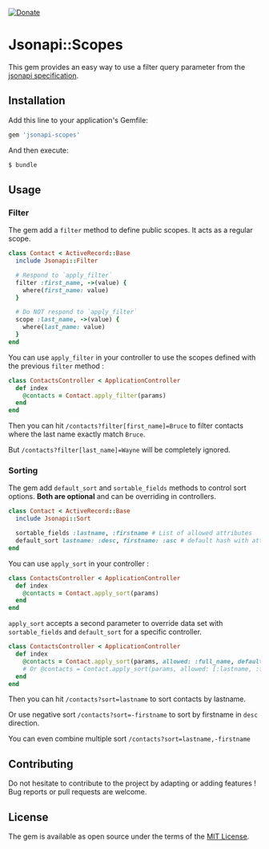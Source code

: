 [![Donate](https://img.shields.io/badge/Donate-PayPal-green.svg)](https://www.paypal.me/guillaumebriday)

# Jsonapi::Scopes
This gem provides an easy way to use a filter query parameter from the [jsonapi specification](https://jsonapi.org/recommendations/#filtering).

## Installation
Add this line to your application's Gemfile:

```ruby
gem 'jsonapi-scopes'
```

And then execute:
```bash
$ bundle
```

## Usage

### Filter
The gem add a `filter` method to define public scopes.
It acts as a regular scope.

```ruby
class Contact < ActiveRecord::Base
  include Jsonapi::Filter

  # Respond to `apply_filter`
  filter :first_name, ->(value) {
    where(first_name: value)
  }

  # Do NOT respond to `apply_filter`
  scope :last_name, ->(value) {
    where(last_name: value)
  }
end
```

You can use `apply_filter` in your controller to use the scopes defined with the previous `filter` method :

```ruby
class ContactsController < ApplicationController
  def index
    @contacts = Contact.apply_filter(params)
  end
end
```

Then you can hit `/contacts?filter[first_name]=Bruce` to filter contacts where the last name exactly match `Bruce`.

But `/contacts?filter[last_name]=Wayne` will be completely ignored.

### Sorting
The gem add `default_sort` and `sortable_fields` methods to control sort options. **Both are optional** and can be overriding in controllers.

```ruby
class Contact < ActiveRecord::Base
  include Jsonapi::Sort

  sortable_fields :lastname, :firstname # List of allowed attributes
  default_sort lastname: :desc, firstname: :asc # default hash with attributes and directions
end
```

You can use `apply_sort` in your controller :

```ruby
class ContactsController < ApplicationController
  def index
    @contacts = Contact.apply_sort(params)
  end
end
```

`apply_sort` accepts a second parameter to override data set with `sortable_fields` and `default_sort` for a specific controller.
```ruby
class ContactsController < ApplicationController
  def index
    @contacts = Contact.apply_sort(params, allowed: :full_name, default: { full_name: :desc })
    # Or @contacts = Contact.apply_sort(params, allowed: [:lastname, :full_name], default: { full_name: :desc })
  end
end
```

Then you can hit `/contacts?sort=lastname` to sort contacts by lastname.

Or use negative sort `/contacts?sort=-firstname` to sort by firstname in `desc` direction.

You can even combine multiple sort `/contacts?sort=lastname,-firstname`

## Contributing
Do not hesitate to contribute to the project by adapting or adding features ! Bug reports or pull requests are welcome.

## License
The gem is available as open source under the terms of the [MIT License](https://opensource.org/licenses/MIT).

